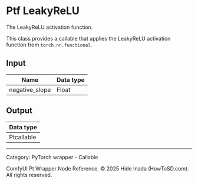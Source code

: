 # Ptf LeakyReLU
The LeakyReLU activation function.

This class provides a callable that applies the LeakyReLU activation function 
from `torch.nn.functional`.

## Input
| Name | Data type |
|---|---|
| negative_slope | Float |

## Output
| Data type |
|---|
| Ptcallable |

<HR>
Category: PyTorch wrapper - Callable

ComfyUI Pt Wrapper Node Reference. © 2025 Hide Inada (HowToSD.com). All rights reserved.
